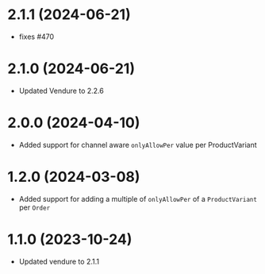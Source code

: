 # 2.1.1 (2024-06-21)

- fixes #470

# 2.1.0 (2024-06-21)

- Updated Vendure to 2.2.6

# 2.0.0 (2024-04-10)

- Added support for channel aware `onlyAllowPer` value per ProductVariant

# 1.2.0 (2024-03-08)

- Added support for adding a multiple of `onlyAllowPer` of a `ProductVariant` per `Order`

# 1.1.0 (2023-10-24)

- Updated vendure to 2.1.1
